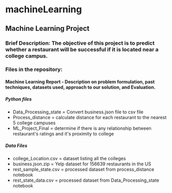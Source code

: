 # machineLearning

## Machine Learning Project 

### Brief Description: The objective of this project is to predict whether a restaurant will be successful if it is located near a college campus. 

### Files in the repository: 
#### Machine Learning Report - Description on problem formulation, past techniques, datasets used, approach to our solution, and Evaluation. 

##### Python files 
- Data_Processing_state = Convert business.json file to csv file 
- Process_distance = calculate distance for each restaurant to the nearest 5 college campuses
- ML_Project_Final = determine if there is any relationship between restaurant's ratings and it's proximity to college 

##### Data Files 
- college_Location.csv = dataset listing all the colleges 
- business.json.zip = Yelp dataset for 156639 restaurants in the US
- rest_sample_state.csv = processed dataset from process_distance notebook 
- rest_state_data.csv = processed dataset from Data_Processing_state notebook 

